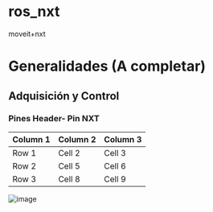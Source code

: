 # ros_nxt
moveit+nxt

# Generalidades (A completar)
## Adquisición y Control
### Pines Header- Pin NXT
| Column 1 | Column 2 | Column 3 |
|----------|----------|----------|
| Row 1    | Cell 2   | Cell 3   |
| Row 2    | Cell 5   | Cell 6   |
| Row 3    | Cell 8   | Cell 9   |

![image](https://github.com/user-attachments/assets/f4c6ca01-31e6-4fa3-9935-ac6e417892ad)
